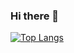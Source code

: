### Hi there 👋

[![Top Langs](https://github-readme-stats.vercel.app/api?username=imrannayer&theme=algolia&show_icons=true)](https://github.com/imrannayer)

<!--
**imrannayer/imrannayer** is a ✨ _special_ ✨ repository because its `README.md` (this file) appears on your GitHub profile.

Here are some ideas to get you started:

- 🔭 I’m currently working on ...
- 🌱 I’m currently learning ...
- 👯 I’m looking to collaborate on ...
- 🤔 I’m looking for help with ...
- 💬 Ask me about ...
- 📫 How to reach me: ...
- 😄 Pronouns: ...
- ⚡ Fun fact: ...
-->
